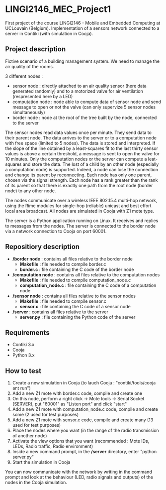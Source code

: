 # LINGI2146_MEC_Project1

First project of the course LINGI2146 - Mobile and Embedded Computing at UCLouvain (Belgium). Implementation of a sensors network connected to a server in Contiki (with simulation in Cooja).

## Project description
Fictive scenario of a building management system. We need to manage the air quality of the rooms.

3 different nodes :
- sensor node : directly attached to an air quality sensor (here data generated randomly) and to a motorized valve for air ventilation (respresented here by a LED)
- computation node : node able to compute data of sensor node and send message to open or not the valve (can only supervize 5 sensor nodes simultaneously)
- border node : node at the root of the tree built by the node, connected to the server

The sensor nodes read data values once per minute. They send data to their parent node. The data arrives to the server or to a computation node with free space (limited to 5 nodes). The
data is stored and interpreted. If the slope of the line obtained by a least-squares fit to the last thirty sensor values is above a certain threshold, a message is sent to open the valve 
for 10 minutes.
Only the computation nodes or the server can compute a leat-squares and store the data. The lost of a child by an other node (especially a computation node) is supported. Indeed, a node 
can lose the connection and change its parent by reconnecting. Each node has only one parent, chosen via the signal strength. Each node has a rank greater than the rank of its parent so 
that there is exactly one path from the root node (border node) to any other node.

The nodes communicate over a wireless IEEE 802.15.4 multi-hop network, using the Rime modules for single-hop (reliable) unicast and best effort local area broadcast. All nodes are simulated
in Cooja with Z1 mote type.

The server is a Python application running on Linux. It receives and replies to messages from the nodes. The server is connected to the border node via a network connection to Cooja on 
port 60001.


## Repositiory description
- __/border node__ : contains all files relative to the border node
	- __Makefile__ : file needed to compile border.c
	- __border.c__ : file containing the C code of the border node
- __/computation node__ : contains all files relative to the computation nodes 
	- __Makefile__ : file needed to compile computation_node.c
	- __computation_node.c__ : file containing the C code of a computation node
- __/sensor node__ : contains all files relative to the sensor nodes
	- __Makefile__ : file needed to compile sensor.c
	- __sensor.c__ : file containing the C code of a sensor node
- __/server__ : contains all files relative to the server
	- __server.py__ : file containing the Python code of the server

## Requirements
- Contiki 3.x 
- Cooja
- Python 3.x

## How to test
1. Create a new simulation in Cooja (to lauch Cooja : "contiki/tools/cooja ant run")
2. Add a new Z1 mote with border.c code, compile and create one
3. On this node, perform a right click -> Mote tools -> Serial Socket (SERVER), put "60001" as "Listen port" and click "start"
4. Add a new Z1 mote with computation_node.c code, compile and create some (2 used for test purposes)
5. Add a new Z1 mote with sensor.c code, compile and create many (13 used for test purposes)
6. Place the nodes where you want (in the range of the radio transmission of another node)
7. Activate the view options that you want (recommended : Mote IDs, LEDs, Radio traffic, Radio environment)
8. Inside a new command prompt, in the __/server__ directory, enter "python server.py"
9. Start the simulation in Cooja

You can now communicate with the network by writing in the command prompt and look at the behaviour (LED, radio signals and outputs) of the nodes in the Cooja simulation.



